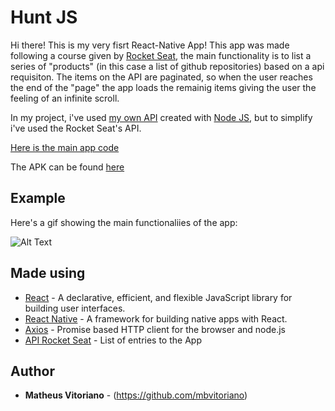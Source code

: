 # Hunt JS

Hi there!
This is my very fisrt React-Native App!
This app was made following a course given by [Rocket Seat](https://rocketseat.com.br/), the main functionality is to list a series of "products" (in this case a list of github repositories) based on a api requisiton.
 The items on the API are paginated, so when the user reaches the end of the "page" the app loads the remainig items giving the user the feeling of an infinite scroll.
 
 In my project, i've used [my own API](https://github.com/mbvitoriano/node-api) created with [Node JS](https://github.com/nodejs/node), but to simplify i've used the Rocket Seat's API.

 [Here is the main app code](https://github.com/mbvitoriano/huntJS/tree/master/src/pages)
 
 The APK can be found [here](https://github.com/mbvitoriano/huntJS/blob/master/huntJs.apk)
  


## Example

Here's a gif showing the main functionaliies of the app:

![Alt Text](example.gif)


## Made using

* [React](https://github.com/facebook/react) - A declarative, efficient, and flexible JavaScript library for building user interfaces.
* [React Native](https://github.com/facebook/react-native) - A framework for building native apps with React.
* [Axios](https://github.com/axios/axios) - Promise based HTTP client for the browser and node.js
* [API Rocket Seat](http://rocketseat-node.herokuapp.com/api/products) - List of entries to the App

## Author

* **Matheus Vitoriano** - (https://github.com/mbvitoriano)


